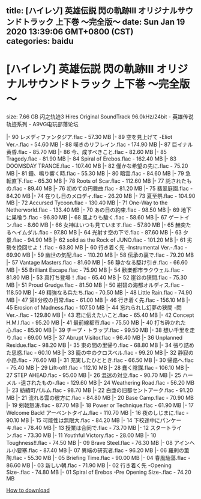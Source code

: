 
title: [ハイレゾ] 英雄伝説 閃の軌跡III オリジナルサウンドトラック 上下巻 ～完全版～
date: Sun Jan 19 2020 13:39:06 GMT+0800 (CST)    
categories: baidu
---

# [ハイレゾ] 英雄伝説 閃の軌跡III オリジナルサウンドトラック 上下巻 ～完全版～
size: 7.66 GB
 闪之轨迹3 Hires Original SoundTrack 96.0kHz/24bit - 英雄传说轨迹系列 - A9VG电玩部落论坛
 
|- 90 レメディファンタジア.flac - 57.30 MB
|- 89 空を見上げて -Eliot Ver.-.flac - 54.60 MB
|- 88 嘆きのリフレイン.flac - 174.90 MB
|- 87 巨イナル黄昏.flac - 85.70 MB
|- 86 今、成すべきこと.flac - 82.60 MB
|- 85 Tragedy.flac - 81.90 MB
|- 84 Spiral of Erebos.flac - 162.40 MB
|- 83 DOOMSDAY TRANCE.flac - 107.40 MB
|- 82 僅かな希望の先に.flac - 75.20 MB
|- 81 鐘、鳴り響く時.flac - 55.30 MB
|- 80 暗雲.flac - 84.60 MB
|- 79 急転直下.flac - 65.30 MB
|- 78 Roots of Scar.flac - 112.60 MB
|- 77 託されたもの.flac - 89.40 MB
|- 76 初めての円舞曲.flac - 81.20 MB
|- 75 翡翠庭園.flac - 84.20 MB
|- 74 在りし日のメロディ.flac - 26.20 MB
|- 73 夏至祭.flac - 104.90 MB
|- 72 Accursed Tycoon.flac - 130.40 MB
|- 71 One-Way to the Netherworld.flac - 133.40 MB
|- 70 あの日の約束.flac - 98.50 MB
|- 69 地下に巣喰う.flac - 96.80 MB
|- 68 風よりも駿く.flac - 58.60 MB
|- 67 ゲートイン.flac - 8.60 MB
|- 66 女神はいつも見ています.flac - 57.80 MB
|- 65 赫奕たるヘイムダル.flac - 97.80 MB
|- 64 光射す空の下で.flac - 87.60 MB
|- 63 夕景.flac - 94.90 MB
|- 62 solid as the Rock of JUNO.flac - 101.20 MB
|- 61 劣勢を挽回せよ！.flac - 63.80 MB
|- 60 行き着く先 -Instrumental Ver.-.flac - 69.90 MB
|- 59 幽世の気配.flac - 110.20 MB
|- 58 伝承の裏で.flac - 79.20 MB
|- 57 Vantage Masters.flac - 81.60 MB
|- 56 静かなる駆け引き.flac - 66.60 MB
|- 55 Brilliant Escape.flac - 75.90 MB
|- 54 歓楽都市ラクウェル.flac - 81.80 MB
|- 53 真打ち登場！.flac - 65.40 MB
|- 52 崖谷の狭間.flac - 75.30 MB
|- 51 Proud Grudge.flac - 81.50 MB
|- 50 紺碧の海都オルディス.flac - 118.50 MB
|- 49 精強なる兵たち.flac - 70.50 MB
|- 48 Little Rain.flac - 74.90 MB
|- 47 第II分校の日常.flac - 61.00 MB
|- 46 行き着く先.flac - 156.10 MB
|- 45 Erosion of Madness.flac - 107.50 MB
|- 44 忘れられし幻夢の狭間 -閃Ver.-.flac - 129.80 MB
|- 43 君に伝えたいこと.flac - 65.40 MB
|- 42 Concept H.M.I.flac - 95.20 MB
|- 41 最前線都市.flac - 75.50 MB
|- 40 打ち砕かれた心.flac - 85.90 MB
|- 39 チープ・トラップ.flac - 99.50 MB
|- 38 想い千里を走り.flac - 69.00 MB
|- 37 Abrupt Visitor.flac - 96.40 MB
|- 36 Unplanned Residue.flac - 98.20 MB
|- 35 束の間の里帰り.flac - 68.80 MB
|- 34 張り詰めた思惑.flac - 60.10 MB
|- 33 籠の中のクロスベル.flac - 99.20 MB
|- 32 静寂の小路.flac - 76.60 MB
|- 31 充実したひととき.flac - 66.50 MB
|- 30 帰路へ.flac - 75.40 MB
|- 29 Lift-off!.flac - 112.10 MB
|- 28 蠢く陰謀.flac - 106.10 MB
|- 27 STEP AHEAD.flac - 95.00 MB
|- 26 混迷の対立.flac - 90.70 MB
|- 25 ハーメル -遺されたもの-.flac - 129.60 MB
|- 24 Weathering Road.flac - 56.20 MB
|- 23 紡績町パルム.flac - 98.70 MB
|- 22 白亜の旧都セントアーク.flac - 91.20 MB
|- 21 流れる雲の彼方に.flac - 84.80 MB
|- 20 Base Camp.flac - 70.90 MB
|- 19 剣戟怒涛.flac - 87.70 MB
|- 18 Power or Technique.flac - 61.90 MB
|- 17 Welcome Back! アーベントタイム.flac - 110.70 MB
|- 16 夜のしじまに.flac - 90.10 MB
|- 15 可能性は無限大.flac - 84.20 MB
|- 14 下校途中にパンケーキ.flac - 78.40 MB
|- 13 授業は合同で.flac - 73.70 MB
|- 12 スタートライン.flac - 73.30 MB
|- 11 Youthful Victory.flac - 28.00 MB
|- 10 Toughness!!.flac - 74.50 MB
|- 09 Brave Steel.flac - 76.30 MB
|- 08 アインヘル小要塞.flac - 87.40 MB
|- 07 異端の研究者.flac - 96.20 MB
|- 06 羅刹の薫陶.flac - 55.30 MB
|- 05 Briefing Time.flac - 90.00 MB
|- 04 春風駘蕩.flac - 86.60 MB
|- 03 新しい朝.flac - 71.90 MB
|- 02 行き着く先 -Opening Size-.flac - 74.80 MB
|- 01 Spiral of Erebos -Pre Opening Size-.flac - 74.20 MB

[How to download](https://bpcam.bemobtrk.com/go/2ceec3aa-1ca2-46d6-b9ff-aaa5c184517c?jno=146)